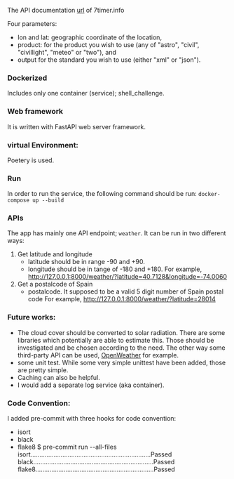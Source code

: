 The API documentation [url](http://www.7timer.info/doc.php#api) of 7timer.info

Four parameters:
* lon and lat: geographic coordinate of the location, 
* product: for the product you wish to use (any of "astro", "civil", "civillight", "meteo" or "two"), and 
* output for the standard you wish to use (either "xml" or "json").


### Dockerized
Includes only one container (service); shell_challenge.

### Web framework
It is written with FastAPI web server framework.

### virtual Environment:
Poetery is used.

### Run
In order to run the service, the following command should be run:
`docker-compose up --build`

### APIs
The app has mainly one API endpoint; `weather`. It can be run in two different ways:
1. Get latitude and longitude
   * latitude should be in range -90 and +90.
   * longitude should be in tange of -180 and +180.
   For example, http://127.0.0.1:8000/weather/?latitude=40.7128&longitude=-74.0060
2. Get a postalcode of Spain
    * postalcode. It supposed to be a valid 5 digit number of Spain postal code
   For example, http://127.0.0.1:8000/weather/?latitude=28014

### Future works:
* The cloud cover should be converted to solar radiation. There are some libraries which potentially are able to estimate this. Those should be investigated and be chosen according to the need. The other way some third-party API can be used, [OpenWeather](https://openweathermap.org/) for example. 
* some unit test. While some very simple unittest have been added, those are pretty simple.
* Caching can also be helpful.
* I would add a separate log service (aka container).

### Code Convention:
I added pre-commit with three hooks for code convention:
* isort
* black
* flake8
$ pre-commit run --all-files 
isort....................................................................Passed
black....................................................................Passed
flake8...................................................................Passed
